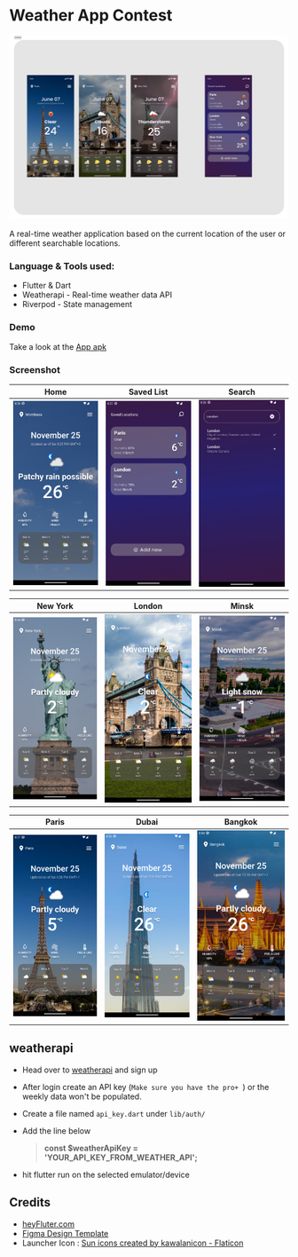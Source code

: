 # Weather App Contest

<a href=""><img src="./screenshots/banner.png"></img></a>

A real-time weather application based on the current location of the user or different searchable locations. 

### Language & Tools used:
- Flutter & Dart
- Weatherapi - Real-time weather data API
- Riverpod  - State management


### Demo
Take a look at the [App apk](https://drive.google.com/file/d/1i5PJy3TuSRcBuHyzrdvjXspaCNYlOKJm/view?usp=sharing)

<!-- >**This is only a simulation of the mobile user experience from your laptop, desktop or tablet.** -->

### Screenshot
| Home                                         | Saved List                                   | Search                                       |
| -------------------------------------------- | -------------------------------------------- | -------------------------------------------- |
| <img src="./screenshots/1.png" width="200"/> | <img src="./screenshots/2.png" width="200"/> | <img src="./screenshots/3.png" width="200"/> |

| New York                                     | London                                       | Minsk                                        |
| -------------------------------------------- | -------------------------------------------- | -------------------------------------------- |
| <img src="./screenshots/n.png" width="200"/> | <img src="./screenshots/l.png" width="200"/> | <img src="./screenshots/m.png" width="200"/> |

| Paris                                        | Dubai                                        | Bangkok                                      |
| -------------------------------------------- | -------------------------------------------- | -------------------------------------------- |
| <img src="./screenshots/p.png" width="200"/> | <img src="./screenshots/d.png" width="200"/> | <img src="./screenshots/b.png" width="200"/> |


## weatherapi
- Head over to [weatherapi](https://www.weatherapi.com/) and sign up
- After login create an API key (`Make sure you have the pro+ `) or the weekly data won't be populated. 
- Create a file named `api_key.dart` under `lib/auth/`
- Add the line below
  
  >**const $weatherApiKey = 'YOUR_API_KEY_FROM_WEATHER_API';**
  
- hit flutter run on the selected emulator/device


## Credits
- [heyFluter.com](https://heyflutter.com/)
- [Figma Design Template](https://www.figma.com/file/muEpuBiF0CM0yoLPm0wYRj/Weather-App-Design-Templates-(Community)?type=design&node-id=30-265&mode=design)
- Launcher Icon : <a href="https://www.flaticon.com/free-icons/sun" title="sun icons">Sun icons created by kawalanicon - Flaticon</a>
